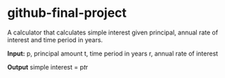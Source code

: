 # github-final-project

A calculator that calculates simple interest given principal, annual rate of interest and time period in years.

**Input:**
   p, principal amount
   t, time period in years
   r, annual rate of interest

**Output**
   simple interest = p*t*r
